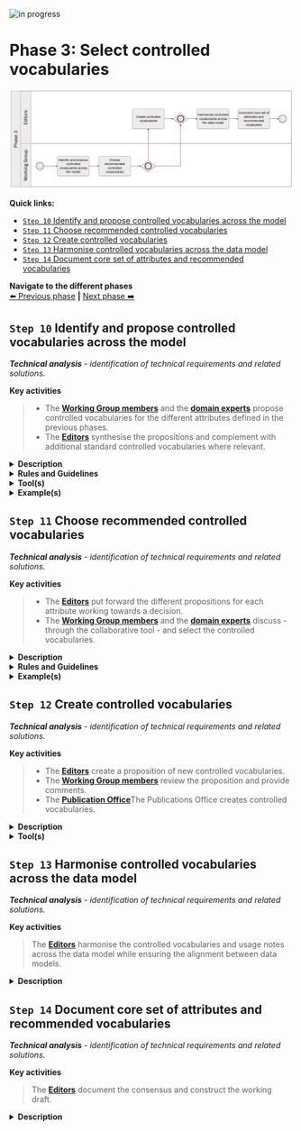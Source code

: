 ![in progress](https://img.shields.io/badge/status-in%20progress-yellow)

# Phase 3: Select controlled vocabularies
![Process_Phase 3](img/methodology_phase3.PNG)

**Quick links:**
- [`Step 10` Identify and propose controlled vocabularies across the model](../phase3.md#step-10-Identify-and-propose-controlled-vocabularies-across-the-model)
- [`Step 11` Choose recommended controlled vocabularies](../phase3.md#step-11-Choose-recommended-controlled-vocabularies)
- [`Step 12` Create controlled vocabularies](../phase3.md#step-12-Create-controlled-vocabularies)
- [`Step 13` Harmonise controlled vocabularies across the data model](../phase3.md#step-13-Harmonise-controlled-vocabularies-across-the-data-model)
- [`Step 14` Document core set of attributes and recommended vocabularies](../phase3.md#step-14-Document-core-set-of-attributes-and-recommended-vocabularies)



**Navigate to the different phases**\
[:arrow_left: Previous phase](phase2.md) **|**
[Next phase :arrow_right:](phase4.md)

## `Step 10` Identify and propose controlled vocabularies across the model
<i><b>Technical analysis</b> - identification of technical requirements and related solutions.</i>

**Key activities**
> * The [<b>Working Group members</b>](../stakeholders#working-group) and the [<b>domain experts</b>](../stakeholders#domain-experts) propose controlled vocabularies for the different attributes defined in the previous phases.
> * The [<b>Editors</b>](../stakeholders#editors) synthesise the propositions and complement with additional standard controlled vocabularies where relevant.

<details>
  <summary><b>Description</b></summary>
  
Once a core set of common attributes has been agreed upon and the draft data model is stable enough, the set of controlled vocabularies, for those attributes where a controlled vocabulary is needed, needs to be analysed. 

The editors create a table with the common attributes along one dimension and the local implementations along the other dimension, placing the controlled vocabularies suggested in the cells. Along with the controlled vocabularies, the Working Group is tasked to propose usage notes for all the attributes agreed upon.

</details>

<details>
  <summary><b>Rules and Guidelines</b></summary>

> * Controlled vocabularies at the EU level are multilingual which helps in cross- border data exchange scenarios.
> * (domain-specific) Controlled vocabularies which are internationally accepted should be considered. 
> * Controlled vocabularies should have governance processes in place, be hosted in a sustainable manner and be provided free of charge.

</details>

<details>
  <summary><b>Tool(s)</b></summary>

> * [EU Vocabularies](https://op.europa.eu/en/web/eu-vocabularies/controlled-vocabularies)
> * [Core Public Service Application Profile](https://joinup.ec.europa.eu/collection/semantic-interoperability-community-semic/solution/core-public-service-vocabulary-application-profile)

</details>

<details>
  <summary><b>Example(s)</b></summary>
  
For instance, for the [gender attribute](https://github.com/SEMICeu/SDG-sandbox/issues/143) the [Human Sex](https://op.europa.eu/en/web/eu-vocabularies/at-concept-scheme/-/resource/authority/human-sex/?target=Browse&uri=http://publications.europa.eu/resource/authority/human-sex) controlled vocabulary has been identified and proposed.n. 
  
</details>

## `Step 11` Choose recommended controlled vocabularies
<i><b>Technical analysis</b> - identification of technical requirements and related solutions.</i>

**Key activities**
> * The [<b>Editors</b>](../stakeholders#editors) put forward the different propositions for each attribute working towards a decision.
> * The [<b>Working Group members</b>](../stakeholders#working-group) and the [<b>domain experts</b>](../stakeholders#domain-experts) discuss - through the collaborative tool - and select the controlled vocabularies.

<details>
  <summary><b>Description</b></summary>
  
 Based on the table of controlled vocabularies, the Working Group members discuss which controlled vocabularies are the most appropriate to be recommended as well as the soundness of the proposed usage notes. This may be based on the status of particular vocabularies (e.g. if they are based on an international standard) or on their usage across multiple implementations.

In the case of divergent views, a live discussion may be organised by the Editors and the moderator to agree on the most controversial proposed solutions.

  
</details>

<details>
  <summary><b>Rules and Guidelines</b></summary>
  
It is important to agree on common official controlled vocabularies that can harmonise across different countries the way in which specific values of properties can be specified, allowing for a uniform indexing and retrieving of data based on common terms. 

</details>

<details>
  <summary><b>Example(s)</b></summary>

As suggested by the Working Group, the editors have used the [language code list](http://publications.europa.eu/resource/authority/language) as controlled vocabulary for the language attribute of all tertiary education related evidences ([see issue #120](https://github.com/SEMICeu/SDG-sandbox/issues/120)). 

</details>

## `Step 12` Create controlled vocabularies
<i><b>Technical analysis</b> - identification of technical requirements and related solutions.</i>

**Key activities**
> * The [<b>Editors</b>](../stakeholders#editors) create a proposition of new controlled vocabularies.
> * The [<b>Working Group members</b>](../stakeholders#working-group) review the proposition and provide comments.
> * The [<b>Publication Office</b>](../stakeholders#publication-office)The Publications Office creates controlled vocabularies.

<details>
  <summary><b>Description</b></summary>
  
 In the event of no controlled vocabularies being available, the Editors (or Working Group members) have the opportunity to propose the creation of controlled vocabularies. Required controlled vocabularies, that do not exist yet, need to be created by the Publications Office, as part of the EU Vocabularies. Of course, existing controlled vocabularies can be updated, if necessary.  


</details>


<details>
  <summary><b>Tool(s)</b></summary>

> * [The Publication Office](https://op.europa.eu/en/web/eu-vocabularies/controlled-vocabularies)
</details>

</details>

## `Step 13` Harmonise controlled vocabularies across the data model
<i><b>Technical analysis</b> - identification of technical requirements and related solutions.</i>

**Key activities**
> The [<b>Editors</b>](../stakeholders#editors) harmonise the controlled vocabularies and usage notes across the data model while ensuring the alignment between data models.


<details>
  <summary><b>Description</b></summary>
  
The Editors consider all controlled vocabularies and usage notes across the data model - and across all SDG data models - , check their consistency and identify any overlaps or gaps. 
Editors may propose changes to the recommendations, for example if different controlled vocabularies have been recommended for identical or similar attributes.
Editors may also propose slight changes to the usage notes, for example to harmonise the writing style across the model or solve inconsistencies.

</details>

## `Step 14` Document core set of attributes and recommended vocabularies
<i><b>Technical analysis</b> - identification of technical requirements and related solutions.</i>

**Key activities**
> The [<b>Editors</b>](../stakeholders#editors) document the consensus and construct the working draft.

<details>
  <summary><b>Description</b></summary>
  
On the basis of discussions in phase 3 and phase 4, the editors will document the decisions and prepare to update the draft data model.

</details>
